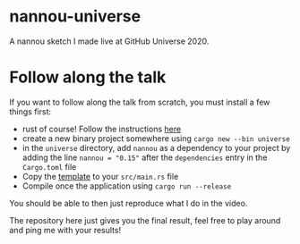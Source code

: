# nannou-universe
A nannou sketch I made live at GitHub Universe 2020.

# Follow along the talk
If you want to follow along the talk from scratch, you must install a few things first:

* rust of course! Follow the instructions [here](https://www.rust-lang.org/tools/install)
* create a new binary project somewhere using `cargo new --bin universe`
* in the `universe` directory, add `nannou` as a dependency to your project by adding the line `nannou = "0.15"` after the `dependencies` entry in the `Cargo.toml` file
* Copy the [template](https://github.com/nannou-org/nannou/blob/master/examples/templates/template_app.rs) to your `src/main.rs` file
* Compile once the application using `cargo run --release` 

You should be able to then just reproduce what I do in the video.

The repository here just gives you the final result, feel free to play around and ping me with your results! 
